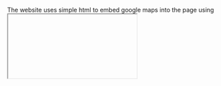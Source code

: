 The website uses simple html to embed google maps into the page using <iframe>. We use the coordinates and src provided by google to generate the src of <iframe>.
